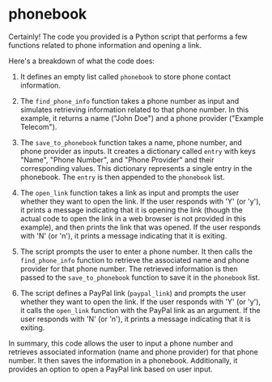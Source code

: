 # phonebook
Certainly! The code you provided is a Python script that performs a few functions related to phone information and opening a link.

Here's a breakdown of what the code does:

1. It defines an empty list called `phonebook` to store phone contact information.

2. The `find_phone_info` function takes a phone number as input and simulates retrieving information related to that phone number. In this example, it returns a name ("John Doe") and a phone provider ("Example Telecom").

3. The `save_to_phonebook` function takes a name, phone number, and phone provider as inputs. It creates a dictionary called `entry` with keys "Name", "Phone Number", and "Phone Provider" and their corresponding values. This dictionary represents a single entry in the phonebook. The `entry` is then appended to the `phonebook` list.

4. The `open_link` function takes a link as input and prompts the user whether they want to open the link. If the user responds with 'Y' (or 'y'), it prints a message indicating that it is opening the link (though the actual code to open the link in a web browser is not provided in this example), and then prints the link that was opened. If the user responds with 'N' (or 'n'), it prints a message indicating that it is exiting.

5. The script prompts the user to enter a phone number. It then calls the `find_phone_info` function to retrieve the associated name and phone provider for that phone number. The retrieved information is then passed to the `save_to_phonebook` function to save it in the `phonebook` list.

6. The script defines a PayPal link (`paypal_link`) and prompts the user whether they want to open the link. If the user responds with 'Y' (or 'y'), it calls the `open_link` function with the PayPal link as an argument. If the user responds with 'N' (or 'n'), it prints a message indicating that it is exiting.

In summary, this code allows the user to input a phone number and retrieves associated information (name and phone provider) for that phone number. It then saves the information in a phonebook. Additionally, it provides an option to open a PayPal link based on user input.
